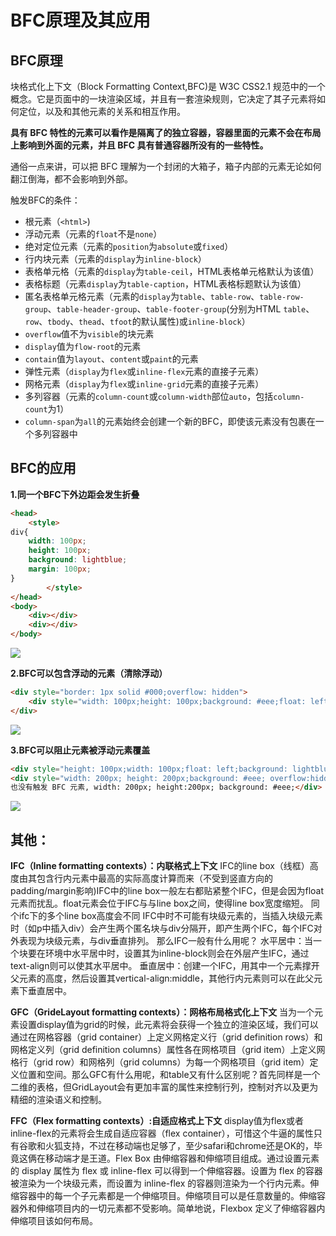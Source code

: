 # BFC原理及其应用

## BFC原理

块格式化上下文（Block Formatting Context,BFC)是 W3C CSS2.1 规范中的一个概念。它是页面中的一块渲染区域，并且有一套渲染规则，它决定了其子元素将如何定位，以及和其他元素的关系和相互作用。

**具有 BFC 特性的元素可以看作是隔离了的独立容器，容器里面的元素不会在布局上影响到外面的元素，并且 BFC 具有普通容器所没有的一些特性。**

通俗一点来讲，可以把 BFC 理解为一个封闭的大箱子，箱子内部的元素无论如何翻江倒海，都不会影响到外部。

触发BFC的条件：

- 根元素（`<html>`)
- 浮动元素（元素的`float`不是`none`）
- 绝对定位元素（元素的`position`为`absolute`或`fixed`）
- 行内块元素（元素的`display`为`inline-block`）
- 表格单元格（元素的`display`为`table-ceil`，HTML表格单元格默认为该值）
- 表格标题（元素`display`为`table-caption`，HTML表格标题默认为该值）
- 匿名表格单元格元素（元素的`display`为`table`、`table-row`、`table-row-group`、`table-header-group`、`table-footer-group`(分别为HTML `table`、`row`、`tbody`、`thead`、`tfoot`的默认属性)或`inline-block`）
- `overflow`值不为`visible`的块元素
- `display`值为`flow-root`的元素
- `contain`值为`layout`、`content`或`paint`的元素
- 弹性元素（`display`为`flex`或`inline-flex`元素的直接子元素）
- 网格元素（`display`为`flex`或`inline-grid`元素的直接子元素）
- 多列容器（元素的`column-count`或`column-width`部位`auto`，包括`column-count`为1）
- `column-span`为`all`的元素始终会创建一个新的BFC，即使该元素没有包裹在一个多列容器中

## BFC的应用

**1.同一个BFC下外边距会发生折叠**

```html
<head>
    <style>
div{
    width: 100px;
    height: 100px;
    background: lightblue;
    margin: 100px;
}
        </style>
</head>
<body>
    <div></div>
    <div></div>
</body>
```

![](https://i.loli.net/2020/09/04/QLn4ivlTBcm3My8.png)

**2.BFC可以包含浮动的元素（清除浮动）**

```html
<div style="border: 1px solid #000;overflow: hidden">
    <div style="width: 100px;height: 100px;background: #eee;float: left;"></div>
</div>
```

![](https://i.loli.net/2020/09/04/xiOj7eWnb8dpraf.png)

**3.BFC可以阻止元素被浮动元素覆盖**

```html
<div style="height: 100px;width: 100px;float: left;background: lightblue">我是一个左浮动的元素</div>
<div style="width: 200px; height: 200px;background: #eee; overflow:hidden;">我是一个没有设置浮动, 
也没有触发 BFC 元素, width: 200px; height:200px; background: #eee;</div>
```

![](https://i.loli.net/2020/09/04/z1HUFIGpdy53XMs.png)

## 其他：

**IFC（Inline formatting contexts）：内联格式上下文** IFC的line box（线框）高度由其包含行内元素中最高的实际高度计算而来（不受到竖直方向的padding/margin影响)IFC中的line box一般左右都贴紧整个IFC，但是会因为float元素而扰乱。float元素会位于IFC与与line box之间，使得line box宽度缩短。 同个ifc下的多个line box高度会不同 IFC中时不可能有块级元素的，当插入块级元素时（如p中插入div）会产生两个匿名块与div分隔开，即产生两个IFC，每个IFC对外表现为块级元素，与div垂直排列。 那么IFC一般有什么用呢？ 水平居中：当一个块要在环境中水平居中时，设置其为inline-block则会在外层产生IFC，通过text-align则可以使其水平居中。 垂直居中：创建一个IFC，用其中一个元素撑开父元素的高度，然后设置其vertical-align:middle，其他行内元素则可以在此父元素下垂直居中。

**GFC（GrideLayout formatting contexts）：网格布局格式化上下文** 当为一个元素设置display值为grid的时候，此元素将会获得一个独立的渲染区域，我们可以通过在网格容器（grid container）上定义网格定义行（grid definition rows）和网格定义列（grid definition columns）属性各在网格项目（grid item）上定义网格行（grid row）和网格列（grid columns）为每一个网格项目（grid item）定义位置和空间。那么GFC有什么用呢，和table又有什么区别呢？首先同样是一个二维的表格，但GridLayout会有更加丰富的属性来控制行列，控制对齐以及更为精细的渲染语义和控制。

**FFC（Flex formatting contexts）:自适应格式上下文** display值为flex或者inline-flex的元素将会生成自适应容器（flex container），可惜这个牛逼的属性只有谷歌和火狐支持，不过在移动端也足够了，至少safari和chrome还是OK的，毕竟这俩在移动端才是王道。Flex Box 由伸缩容器和伸缩项目组成。通过设置元素的 display 属性为 flex 或 inline-flex 可以得到一个伸缩容器。设置为 flex 的容器被渲染为一个块级元素，而设置为 inline-flex 的容器则渲染为一个行内元素。伸缩容器中的每一个子元素都是一个伸缩项目。伸缩项目可以是任意数量的。伸缩容器外和伸缩项目内的一切元素都不受影响。简单地说，Flexbox 定义了伸缩容器内伸缩项目该如何布局。